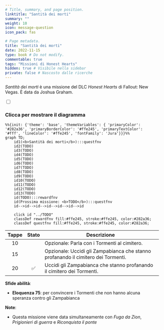 ```yaml
---
# Title, summary, and page position.
linktitle: "Santità dei morti"
summary: ""
weight: 10
icon: message-question
icon_pack: fas

# Page metadata.
title: "Santità dei morti"
date: 2022-11-15
type: book # Do not modify.
commentable: true
tags: "Missioni di Honest Hearts"
hidden: true # Visibile nella sidebar
private: false # Nascosto dalle ricerche
---
```


<div class="fnv">


*Santità dei morti* è una missione del DLC *Honest Hearts* di Fallout: New Vegas. È data da Joshua Graham.


<section class="chart-collapse">
<input type="checkbox" name="collapse2" id="handle2">
<h3 class="handle">
<label for="handle2">Clicca per mostrare il diagramma</label>
</h3>
<div class="content">

```mermaid
%%{init: {'theme': 'base', 'themeVariables': { 'primaryColor': '#282a36', 'primaryBorderColor': '#ffe245', 'primaryTextColor': '#fff', 'lineColor': '#ffe245', 'fontFamily': 'Jura'}}}%%
graph TD;
    id1(<b>Santità dei morti</b>):::questfnv
    id2(TODO)
    id3(TODO)
    id4(TODO)
    id5(TODO)
    id6(TODO)
    id7(TODO) 
    id8(TODO)
    id9(TODO)
    id10(TODO)
    id11(TODO)
    id12(TODO)
    id13(TODO) 
    id(TODO):::rewardfnv
    id(Prossima missione: <b>TODO</b>):::questfnv
    id-->id-->id-->id-->id-->id-->id
    
    click id "../TODO"
    classDef rewardfnv fill:#ffe245, stroke:#ffe245, color:#282a36;
    classDef questfnv fill:#ffe245, stroke:#ffe245, color:#282a36;
```

</div>
</section>

| Tappe |       Stato        | Descrizione |
|:-----:|:------------------:| ----------- |
|                           10                          |            | Opzionale: Parla con i Tormenti al cimitero.                                                                                                                                |
|                           15                          |            | Opzionale: Uccidi gli Zampabianca che stanno profanando il cimitero dei Tormenti.                                                                                           |
|                           20                          | :white_check_mark: | Uccidi gli Zampabianca che stanno profanando il cimitero dei Tormenti.                                                                                                      |



**Sfide abilità**:
- **Eloquenza 75**: per convincere i Tormenti che non hanno alcuna speranza contro gli Zampabianca



**Note**:
- Questa missione viene data simultaneamente con *Fuga da Zion*, *Prigionieri di guerra* e *Riconquista il ponte*


</div>


